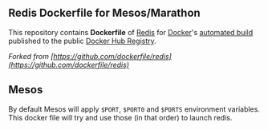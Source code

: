 ## Redis Dockerfile for Mesos/Marathon


This repository contains **Dockerfile** of [Redis](http://redis.io/) for [Docker](https://www.docker.com/)'s [automated build](https://registry.hub.docker.com/u/dockerfile/redis/) published to the public [Docker Hub Registry](https://registry.hub.docker.com/).

_Forked from [https://github.com/dockerfile/redis](https://github.com/dockerfile/redis)_


## Mesos

By default Mesos will apply `$PORT`, `$PORT0` and `$PORTS` environment variables. This docker file will try and use those (in that order) to launch redis.
